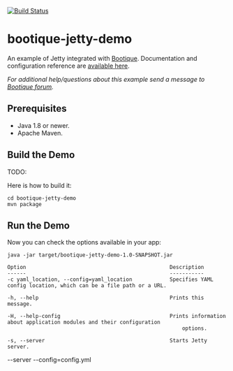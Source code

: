 [![Build Status](https://travis-ci.org/bootique-examples/bootique-jetty-producer.svg)](https://travis-ci.org/bootique-examples/bootique-kafka-producer)

# bootique-jetty-demo

An example of Jetty integrated with [Bootique](http://bootique.io). Documentation and configuration reference are [available here](http://bootique.io/docs/0/bootique-jetty-docs/).

*For additional help/questions about this example send a message to
[Bootique forum](https://groups.google.com/forum/#!forum/bootique-user).*

## Prerequisites

* Java 1.8 or newer.
* Apache Maven.

## Build the Demo

TODO:

Here is how to build it:

	
	cd bootique-jetty-demo
	mvn package

## Run the Demo

Now you can check the options available in your app:

    java -jar target/bootique-jetty-demo-1.0-SNAPSHOT.jar
    
    Option                                              Description
    ------                                              -----------    
    -c yaml_location, --config=yaml_location            Specifies YAML config location, which can be a file path or a URL.

    -h, --help                                          Prints this message.

    -H, --help-config                                   Prints information about application modules and their configuration
                                                            options.
                                                            
    -s, --server                                        Starts Jetty server.




--server --config=config.yml
    
